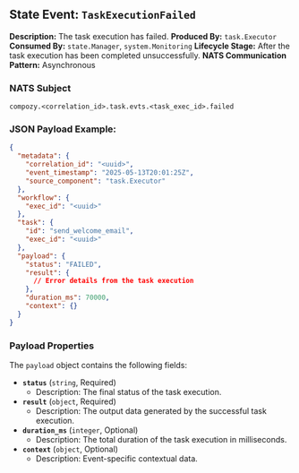 ## State Event: `TaskExecutionFailed`

**Description:** The task execution has failed.
**Produced By:** `task.Executor`
**Consumed By:** `state.Manager`, `system.Monitoring`
**Lifecycle Stage:** After the task execution has been completed unsuccessfully.
**NATS Communication Pattern:** Asynchronous

### NATS Subject

`compozy.<correlation_id>.task.evts.<task_exec_id>.failed`

### JSON Payload Example:

```json
{
  "metadata": {
    "correlation_id": "<uuid>",
    "event_timestamp": "2025-05-13T20:01:25Z",
    "source_component": "task.Executor"
  },
  "workflow": {
    "exec_id": "<uuid>"
  },
  "task": {
    "id": "send_welcome_email",
    "exec_id": "<uuid>"
  },
  "payload": {
    "status": "FAILED",
    "result": {
      // Error details from the task execution
    },
    "duration_ms": 70000,
    "context": {}
  }
}
```

### Payload Properties

The `payload` object contains the following fields:
-   **`status`** (`string`, Required)
    -   Description: The final status of the task execution.
-   **`result`** (`object`, Required)
    -   Description: The output data generated by the successful task execution.
-   **`duration_ms`** (`integer`, Optional)
    -   Description: The total duration of the task execution in milliseconds.
-   **`context`** (`object`, Optional)
    -   Description: Event-specific contextual data.
